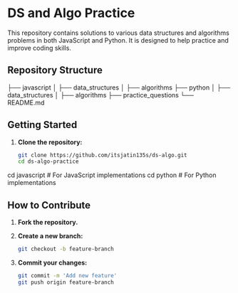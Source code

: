 # DS and Algo Practice

This repository contains solutions to various data structures and algorithms problems in both JavaScript and Python. It is designed to help practice and improve coding skills.

## Repository Structure

├── javascript
│ ├── data_structures
│ ├── algorithms
├── python
│ ├── data_structures
│ ├── algorithms
├── practice_questions
└── README.md

## Getting Started

1. **Clone the repository:**
   ```sh
   git clone https://github.com/itsjatin135s/ds-algo.git
   cd ds-algo-practice
   ```

cd javascript # For JavaScript implementations
cd python # For Python implementations

## How to Contribute

1. **Fork the repository.**
2. **Create a new branch:**

   ```sh
   git checkout -b feature-branch

   ```

3. **Commit your changes:**
   ```sh
   git commit -m 'Add new feature'
   git push origin feature-branch
   ```
